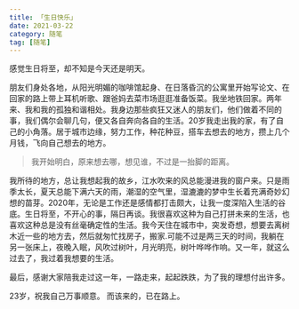 ```yaml
---
title: 「生日快乐」
date: 2021-03-22 
category: 随笔
tag: [随笔]
---
```

感觉生日将至，却不知是今天还是明天。

朋友们身处各地，从阳光明媚的咖啡馆起身、在日落昏沉的公寓里开始写论文、在回家的路上带上耳机听歌、跟爸妈去菜市场逛逛准备饭菜。我坐地铁回家。两年来、我和我的孤独和谐相处。我身边那些疯狂又迷人的朋友们，他们做着不同的事，我们偶尔会聊几句，便又各自奔向各自的生活。20岁我走出我的家，有了自己的小角落。居于城市边缘，努力工作，种花种豆，搭车去想去的地方，攒上几个月钱，飞向自己想去的地方。

>我开始明白，原来想去哪，想见谁，不过是一抬脚的距离。

我所待的地方，总让我想起我的故乡，江水吹来的风总能漫进我的窗户来。只是雨季太长，夏天总能下满六天的雨，潮湿的空气里，湿漉漉的梦中生长着充满奇妙幻想的苗芽。2020年，无论是工作还是感情都打击颇大，让我一度深陷入生活的谷底。生日将至，不开心的事，隔日再谈。我很喜欢这种为自己打拼未来的生活，也喜欢这种总是没有丝毫确定性的生活。我今天住在城市中，突发奇想，想要去离树木近一些的地方去，然后就匆忙找房子，搬家.可能不过是两三天的时间，我躺在另一张床上，夜晚入眠，风吹过树叶，月光明亮，树叶哗哗作响。又一年，就这么过去了，我过着我想要的生活。

最后，感谢大家陪我走过这一年，一路走来，起起跌跌，为了我的理想付出许多。

23岁，祝我自己万事顺意。
而该来的，已在路上。